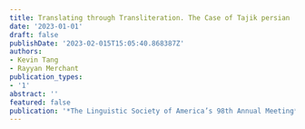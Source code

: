 ```yaml
---
title: Translating through Transliteration. The Case of Tajik persian
date: '2023-01-01'
draft: false
publishDate: '2023-02-015T15:05:40.868387Z'
authors:
- Kevin Tang
- Rayyan Merchant
publication_types:
- '1'
abstract: ''
featured: false
publication: '*The Linguistic Society of America’s 98th Annual Meeting*'
---
```

